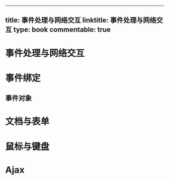 
---
title: 事件处理与网络交互
linktitle: 事件处理与网络交互
type: book
commentable: true
---

# 事件处理与网络交互

# 事件绑定

## 事件对象

# 文档与表单

# 鼠标与键盘

# Ajax

    